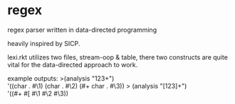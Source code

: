 # regex
regex parser written in data-directed programming

heavily inspired by SICP.

lexi.rkt utilizes two files, stream-oop & table, there two constructs are quite vital for the data-directed approach to work.

example outputs:
\>(analysis "123+")  
'((char . #\1) (char . #\2) (#\+ char . #\3))
\> (analysis "[123]+")  
'((#\+ #\[ #\1 #\2 #\3)) 
